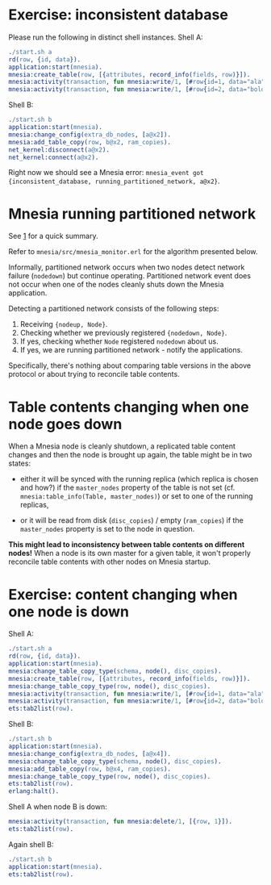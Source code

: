 # Exercise: inconsistent database

Please run the following in distinct shell instances. Shell A:

```erlang
./start.sh a
rd(row, {id, data}).
application:start(mnesia).
mnesia:create_table(row, [{attributes, record_info(fields, row)}]).
mnesia:activity(transaction, fun mnesia:write/1, [#row{id=1, data="ala"}]).
mnesia:activity(transaction, fun mnesia:write/1, [#row{id=2, data="bolo"}]).
```

Shell B:

```erlang
./start.sh b
application:start(mnesia).
mnesia:change_config(extra_db_nodes, [a@x2]).
mnesia:add_table_copy(row, b@x2, ram_copies).
net_kernel:disconnect(a@x2).
net_kernel:connect(a@x2).
```

Right now we should see a Mnesia error: `mnesia_event got
{inconsistent_database, running_partitioned_network, a@x2}`.

# Mnesia running partitioned network

See [1] for a quick summary.

Refer to `mnesia/src/mnesia_monitor.erl` for the algorithm presented below.

Informally, partitioned network occurs when two nodes detect network
failure (`nodedown`) but continue operating.
Partitioned network event does not occur when one of the nodes cleanly
shuts down the Mnesia application.

Detecting a partitioned network consists of the following steps:

1. Receiving `{nodeup, Node}`.
2. Checking whether we previously registered `{nodedown, Node}`.
3. If yes, checking whether `Node` registered `nodedown` about us.
4. If yes, we are running partitioned network - notify the applications.

Specifically, there's nothing about comparing table versions in the above
protocol or about trying to reconcile table contents.

[1]: http://stackoverflow.com/questions/624570/online-mnesia-recovery-from-network-partition


# Table contents changing when one node goes down

When a Mnesia node is cleanly shutdown, a replicated table content changes
and then the node is brought up again, the table might be in two states:

- either it will be synced with the running replica (which
  replica is chosen and how?) if the `master_nodes` property of the table
  is not set (cf. `mnesia:table_info(Table, master_nodes)`) or set to one
  of the running replicas,

- or it will be read from disk (`disc_copies`) / empty (`ram_copies`) if
  the `master_nodes` property is set to the node in question.

**This might lead to inconsistency between table contents on different nodes!**
When a node is its own master for a given table, it won't properly
reconcile table contents with other nodes on Mnesia startup.

# Exercise: content changing when one node is down

Shell A:

```erlang
./start.sh a
rd(row, {id, data}).
application:start(mnesia).
mnesia:change_table_copy_type(schema, node(), disc_copies).
mnesia:create_table(row, [{attributes, record_info(fields, row)}]).
mnesia:change_table_copy_type(row, node(), disc_copies).
mnesia:activity(transaction, fun mnesia:write/1, [#row{id=1, data="ala"}]).
mnesia:activity(transaction, fun mnesia:write/1, [#row{id=2, data="bolo"}]).
ets:tab2list(row).
```

Shell B:

```erlang
./start.sh b
application:start(mnesia).
mnesia:change_config(extra_db_nodes, [a@x4]).
mnesia:change_table_copy_type(schema, node(), disc_copies).
mnesia:add_table_copy(row, b@x4, ram_copies).
mnesia:change_table_copy_type(row, node(), disc_copies).
ets:tab2list(row).
erlang:halt().
```

Shell A when node B is down:

```erlang
mnesia:activity(transaction, fun mnesia:delete/1, [{row, 1}]).
ets:tab2list(row).
```

Again shell B:

```erlang
./start.sh b
application:start(mnesia).
ets:tab2list(row).
```
